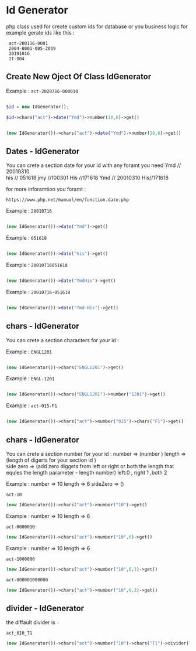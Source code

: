 # Id Generator
php class used for create custom ids for database or you business logic for example gerate ids  like this :

```
 act-200116-0001
 2004-0001-005-2019
 20191016
 IT-004
 ```


## Create New Oject Of Class IdGenerator
Example : `act-2020716-000010`


```php

$id = new IdGenerator();

$id->chars("act")->date("Ymd")->number(10,6)->get()

```

```php

(new IdGenerator())->chars("act")->date("Ymd")->number(10,6)->get()
```

## Dates - IdGenerator
You can crete a section date for your id with any foramt you need 
Ymd // 20010310                        
his // 051618
jmy //100301
His //171618
Ymd // 20010310
His//171618

for more inforamtion you foramt :
```
https://www.php.net/manual/en/function.date.php
```
Example : `20010716 `  
```php

(new IdGenerator())->date("Ymd")->get()
```
Example : `051618`   
```php

(new IdGenerator())->date("his")->get()
```

Example : `20010716051618 `  
```php

(new IdGenerator())->date("YmdHis")->get()
```
Example : `20010716-051618`   
```php

(new IdGenerator())->date("Ymd-His")->get()
```

## chars - IdGenerator

You can crete a section characters for your id :

Example : `ENGL1201`   
```php

(new IdGenerator())->chars("ENGL1201")->get()
```
Example : `ENGL-1201`
```php

(new IdGenerator())->chars("ENGL1201")->number("1201")->get()
```

Example : `act-015-F1`   
```php

(new IdGenerator())->chars("act")->number("015")->chars("F1")->get()
```

## chars - IdGenerator
You can crete a section number for your id :
number => (number )
length => (length of digerts for your section id )   
side zero => (add zero diggets from left or right or both the length that equles the length parameter - length number) left:0 , right 1 ,both 2

Example : number => 10 length => 6  sideZero => ()

`act-10`  

```php
(new IdGenerator())->chars("act")->number("10")->get()
```

Example : number => 10 length => 6

`act-0000010` 

```php
(new IdGenerator())->chars("act")->number("10",6)->get()
```

Example : number => 10 length => 6

`act-1000000`

```php
(new IdGenerator())->chars("act")->number("10",6,1)->get()
```

`act-000001000000`

```php
(new IdGenerator())->chars("act")->number("10",6,2)->get()
```

## divider - IdGenerator
the diffault divider is `-`

`act_010_T1`

```php
(new IdGenerator())->chars("act")->number("10")->chars("T1")->divider("_")->get()
```
